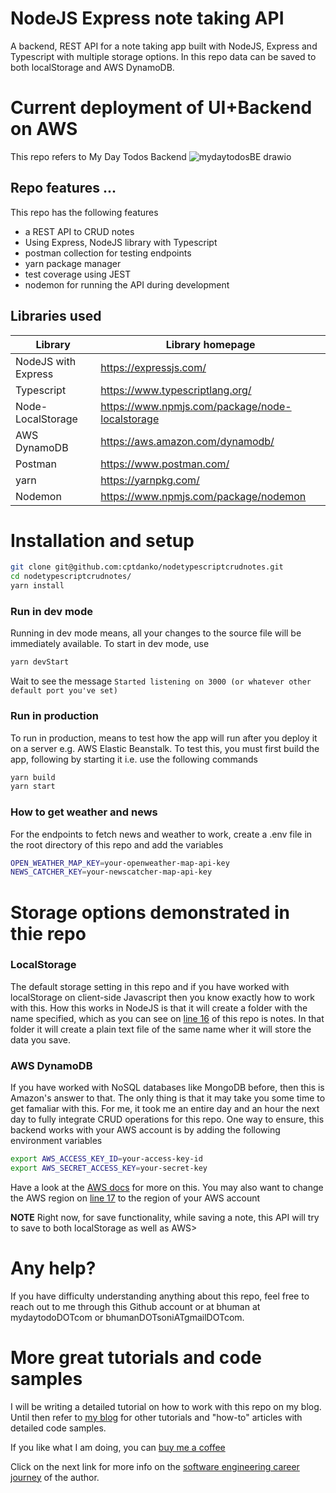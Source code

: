 # NodeJS Express note taking API
 A backend, REST API for a note taking app built with NodeJS, Express and Typescript with multiple storage options. In this repo data can be saved to both localStorage and AWS DynamoDB.

# Current deployment of UI+Backend on AWS
This repo refers to My Day Todos Backend
![mydaytodosBE drawio](https://user-images.githubusercontent.com/919243/230911384-8d74a2bd-3079-45c7-be87-2bc5bf3337c7.png)

## Repo features ...
This repo has the following features
- a REST API to CRUD notes
- Using Express, NodeJS library with Typescript 
- postman collection for testing endpoints
- yarn package manager
- test coverage using JEST
- nodemon for running the API during development

## Libraries used
| Library | Library homepage |
| ------ | ------ |
| NodeJS with Express | https://expressjs.com/
| Typescript | https://www.typescriptlang.org/ |
| Node-LocalStorage | https://www.npmjs.com/package/node-localstorage |
| AWS DynamoDB | https://aws.amazon.com/dynamodb/ |
| Postman | https://www.postman.com/ |
| yarn | https://yarnpkg.com/ |
| Nodemon | https://www.npmjs.com/package/nodemon |

# Installation and setup
```sh
git clone git@github.com:cptdanko/nodetypescriptcrudnotes.git
cd nodetypescriptcrudnotes/
yarn install
```
### Run in dev mode
Running in dev mode means, all your changes to the source file will be immediately available. To start in dev mode, use
```sh
yarn devStart
```
Wait to see the message `Started listening on 3000 (or whatever other default port you've set)` 
### Run in production
To run in production, means to test how the app will run after you deploy it on a server e.g. AWS Elastic Beanstalk. To test this, you must first build the app, following by starting it i.e. use the following commands
```sh
yarn build
yarn start
```

### How to get weather and news
For the endpoints to fetch news and weather to work, create a .env file in the root directory of this repo and add the variables

```sh
OPEN_WEATHER_MAP_KEY=your-openweather-map-api-key
NEWS_CATCHER_KEY=your-newscatcher-map-api-key
```

# Storage options demonstrated in thie repo
### LocalStorage 
The default storage setting in this repo and if you have worked with localStorage on client-side Javascript then you know exactly how to work with this. How this works in NodeJS is that it will create a folder with the name specified, which as you can see on [line 16] of this repo is notes. In that folder it will create a plain text file of the same name wher it will store the data you save.

### AWS DynamoDB
If you have worked with NoSQL databases like MongoDB before, then this is Amazon's answer to that. The only thing is that it may take you some time to get famaliar with this. For me, it took me an entire day and an hour the next day to fully integrate CRUD operations for this repo. One way to ensure, this backend works with your AWS account is by adding the following environment variables
```sh
export AWS_ACCESS_KEY_ID=your-access-key-id
export AWS_SECRET_ACCESS_KEY=your-secret-key
```
Have a look at the [AWS docs] for more on this. You may also want to change the AWS region on [line 17] to the region of your AWS account

**NOTE** Right now, for save functionality, while saving a note, this API will try to save to both localStorage as well as AWS>

# Any help?
If you have difficulty understanding anything about this repo, feel free to reach out to me through this Github account or at bhuman at mydaytodoDOTcom or bhumanDOTsoniATgmailDOTcom. 

# More great tutorials and code samples
I will be writing a detailed tutorial on how to work with this repo on my blog. Until then refer to [my blog] for other tutorials and "how-to" articles with detailed code samples.

If you like what I am doing, you can [buy me a coffee]

Click on the next link for more info on the [software engineering career journey] of the author.

[line 16]: https://github.com/cptdanko/nodetypescriptcrudnotes/blob/main/src/db.ts#L16
[my blog]: https://mydaytodo.com/blog/
[line 17]: https://github.com/cptdanko/nodetypescriptcrudnotes/blob/main/src/db.ts#L17
[AWS docs]: https://docs.aws.amazon.com/cli/latest/userguide/cli-configure-envvars.html
[blogpost]: https://mydaytodo.com/blog/
[this blog]: https://mydaytodo.com/blog/
[buy me a coffee]: https://www.buymeacoffee.com/bhumansoni
[software engineering career journey]: https://mydaytodo.com/the-3-stages-of-a-software-engineering-career/
